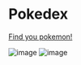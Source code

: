 # Pokedex

<a target="_blank" href="https://w3ssfs.github.io/Pokedex/">Find you pokemon!</a>


![image](https://user-images.githubusercontent.com/85897421/181655447-7e240a11-cbd4-4dc2-ae62-46c1405b312b.png)
![image](https://user-images.githubusercontent.com/85897421/181655466-25b651c6-4eba-4bf2-bbc2-b9a18ff9e329.png)
